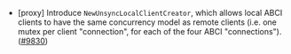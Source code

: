 - [proxy] Introduce `NewUnsyncLocalClientCreator`, which allows local ABCI
  clients to have the same concurrency model as remote clients (i.e. one
  mutex per client "connection", for each of the four ABCI "connections").
  ([#9830](https://github.com/tendermint/tendermint/issues/9830))